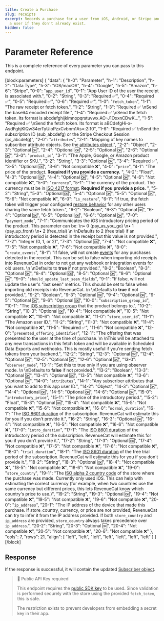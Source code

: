 ```yaml
---
title: Create a Purchase
slug: receipts
excerpt: Records a purchase for a user from iOS, Android, or Stripe and will create
  a user if they don't already exist.
hidden: false
---
```

# Parameter Reference

This is a complete reference of every parameter you can pass to this endpoint.

[block:parameters]
{
  "data": {
    "h-0": "Parameter",
    "h-1": "Description",
    "h-2": "Data Type",
    "h-3": "iOS/macOS",
    "h-4": "Google",
    "h-5": "Amazon",
    "h-6": "Stripe",
    "0-0": "`app_user_id`",
    "0-1": "App User ID of the user the receipt is associated with.",
    "0-2": "String",
    "0-3": "Required ✅",
    "0-4": "Required ✅",
    "0-5": "Required ✅",
    "0-6": "Required ✅",
    "1-0": "`fetch_token`",
    "1-1": "The raw receipt or fetch token.",
    "1-2": "String",
    "1-3": "Required ✅  \nSend the base64 encoded receipt file.",
    "1-4": "Required ✅  \nSend the fetch token. Its format is abcdefghijklmnopqrstuvwx.AO-J1OxxnCDwK...",
    "1-5": "Required ✅  \nSend the fetch token. Its format is aBCdefgHi-x-AsdFghjKlQw34erTyUioPzxCvbnm1As=:2:10",
    "1-6": "Required ✅  \nSend the subscription ID (sub_abcdefg) or the Stripe Checkout Session (cs_abcdefg)",
    "2-0": "`attributes`",
    "2-1": "Mapping of key names to subscriber attribute objects. See the [attributes object](ref:subscribers#the-subscriber-attribute-object).",
    "2-2": "Object",
    "2-3": "Optional 🆗",
    "2-4": "Optional 🆗",
    "2-5": "Optional 🆗",
    "2-6": "Optional 🆗",
    "3-0": "`product_id`",
    "3-1": "The Apple, Google, or Amazon product identifier or SKU.",
    "3-2": "String",
    "3-3": "Optional 🆗",
    "3-4": "Required ✅",
    "3-5": "Optional 🆗",
    "3-6": "Not compatible ❌",
    "4-0": "`price`",
    "4-1": "The price of the product. **Required if you provide a currency.** ",
    "4-2": "Float",
    "4-3": "Optional 🆗",
    "4-4": "Optional 🆗",
    "4-5": "Optional 🆗",
    "4-6": "Not compatible ❌",
    "5-0": "`currency`",
    "5-1": "The currency of the product. The currency must be in [ISO 4217 format](https://en.wikipedia.org/wiki/ISO_4217). **Required if you provide a price.** ",
    "5-2": "String",
    "5-3": "Optional 🆗",
    "5-4": "Optional 🆗",
    "5-5": "Optional 🆗",
    "5-6": "Not compatible ❌",
    "6-0": "`is_restore`",
    "6-1": "If true, the fetch token will trigger your configured [restore behavior](https://www.revenuecat.com/docs/restoring-purchases#restore-behavior) for any other users sharing the same fetch token.",
    "6-2": "Boolean",
    "6-3": "Optional 🆗",
    "6-4": "Optional 🆗",
    "6-5": "Optional 🆗",
    "6-6": "Optional 🆗",
    "7-0": "`payment_mode`",
    "7-1": "Communicates the iOS introductory pricing period of the product. This parameter can be:  \n• 0 (pay_as_you_go)  \n• 1 (pay_up_front)  \n• 2 (free_trial)  \n  \nDefaults to 2 (free trial) if an introductory period is detected in the receipt but this value is not provided.",
    "7-2": "Integer (0, 1, or 2)",
    "7-3": "Optional 🆗",
    "7-4": "Not compatible ❌",
    "7-5": "Not compatible ❌",
    "7-6": "Not compatible ❌",
    "8-0": "`create_events`",
    "8-1": "If false, will not create [events](https://www.revenuecat.com/docs/webhooks) for any purchases detected in the receipt. This can be set to false when importing old receipts into RevenueCat in order to not get any webhook or integration events for old users.  \n  \nDefaults to **true** if not provided.",
    "8-2": "Boolean",
    "8-3": "Optional 🆗",
    "8-4": "Optional 🆗",
    "8-5": "Optional 🆗",
    "8-6": "Optional 🆗",
    "9-0": "`should_update_last_seen_fields`",
    "9-1": "If false, will not update the user's \"last seen\" metrics. This should be set to false when importing old receipts into RevenueCat.  \n  \nDefaults to **true** if not provided.",
    "9-2": "Boolean",
    "9-3": "Optional 🆗",
    "9-4": "Optional 🆗",
    "9-5": "Optional 🆗",
    "9-6": "Optional 🆗",
    "10-0": "`subscription_group_id`",
    "10-1": "The [iOS subscription group](https://developer.apple.com/documentation/appstorereceipts/responsebody/latest_receipt_info) that the product belongs to.",
    "10-2": "String",
    "10-3": "Optional 🆗",
    "10-4": "Not compatible ❌",
    "10-5": "Not compatible ❌",
    "10-6": "Not compatible ❌",
    "11-0": "`store_user_id`",
    "11-1": "The Amazon user ID.",
    "11-2": "String",
    "11-3": "Not compatible ❌",
    "11-4": "Not compatible ❌",
    "11-5": "Required ✅",
    "11-6": "Not compatible ❌",
    "12-0": "`presented_offering_identifier`",
    "12-1": "The offering that was presented to the user at the time of purchase.  \n  \nThis will be attached to any new transactions in this fetch token and will be available in Scheduled Data Exports and webhooks. This is mostly useful if you're sending fetch tokens from your backend.",
    "12-2": "String",
    "12-3": "Optional 🆗",
    "12-4": "Optional 🆗",
    "12-5": "Optional 🆗",
    "12-6": "Optional 🆗",
    "13-0": "`observer_mode`",
    "13-1": "Set this to true only if you are using observer mode.  \n  \nDefaults to **false** if not provided.",
    "13-2": "Boolean",
    "13-3": "Optional 🆗",
    "13-4": "Optional 🆗",
    "13-5": "Not compatible ❌",
    "13-6": "Optional 🆗",
    "14-0": "`attributes`",
    "14-1": "Any subscriber attributes that you want to add to this app user ID.",
    "14-2": "Object",
    "14-3": "Optional 🆗",
    "14-4": "Optional 🆗",
    "14-5": "Optional 🆗",
    "14-6": "Optional 🆗",
    "15-0": "`introductory_price`",
    "15-1": "The price of the introductory period.",
    "15-2": "Float",
    "15-3": "Optional 🆗",
    "15-4": "Not compatible ❌",
    "15-5": "Not compatible ❌",
    "15-6": "Not compatible ❌",
    "16-0": "`normal_duration`",
    "16-1": "The [ISO 8601 duration](https://en.wikipedia.org/wiki/ISO_8601) of the subscription. RevenueCat will estimate this for you if you don't provide it.",
    "16-2": "String",
    "16-3": "Optional 🆗",
    "16-4": "Not compatible ❌",
    "16-5": "Not compatible ❌",
    "16-6": "Not compatible ❌",
    "17-0": "`intro_duration`",
    "17-1": "The [ISO 8601 duration](https://en.wikipedia.org/wiki/ISO_8601) of the introductory period of the subscription. RevenueCat will estimate this for you if you don't provide it.",
    "17-2": "String",
    "17-3": "Optional 🆗",
    "17-4": "Not compatible ❌",
    "17-5": "Not compatible ❌",
    "17-6": "Not compatible ❌",
    "18-0": "`trial_duration`",
    "18-1": "The [ISO 8601 duration](https://en.wikipedia.org/wiki/ISO_8601) of the free trial period of the subscription. RevenueCat will estimate this for you if you don't provide it.",
    "18-2": "String",
    "18-3": "Optional 🆗",
    "18-4": "Not compatible ❌",
    "18-5": "Not compatible ❌",
    "18-6": "Not compatible ❌",
    "19-0": "`store_country`",
    "19-1": "The [ISO alpha 2 country code](https://en.wikipedia.org/wiki/ISO_3166-1_alpha-2) of the store where the purchase was made. Currently only used iOS. This can help with estimating the correct currency (for example, when two countries use the same currency but different prices, this lets RevenueCat know which country's price to use.)",
    "19-2": "String",
    "19-3": "Optional 🆗",
    "19-4": "Not compatible ❌",
    "19-5": "Not compatible ❌",
    "19-6": "Not compatible ❌",
    "20-0": "`ip_address`",
    "20-1": "The IP address of the device that made this purchase. If store_country, currency, or price are not provided, RevenueCat can try to infer it from the IP address provided. If both `store_country` and `ip_address` are provided, `store_country` always takes precedence over `ip_address`.",
    "20-2": "String",
    "20-3": "Optional 🆗",
    "20-4": "Not compatible ❌",
    "20-5": "Not compatible ❌",
    "20-6": "Not compatible ❌"
  },
  "cols": 7,
  "rows": 21,
  "align": [
    "left",
    "left",
    "left",
    "left",
    "left",
    "left",
    "left"
  ]
}
[/block]

## Response

If the response is successful, it will contain the updated [Subscriber object](ref:subscribers#the-subscriber-object).

> 🚧 Public API Key required
> 
> This endpoint requires the [public SDK key](doc:authentication) to be used. Since validation is performed securely with the store using the provided `fetch_token`, this is safe. 
> 
> The restriction exists to prevent developers from embedding a secret key in their app.